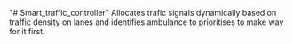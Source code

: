 "# Smart_traffic_controller" 
Allocates trafic signals dynamically based on traffic density on lanes and identifies ambulance to prioritises to make way for it first.
